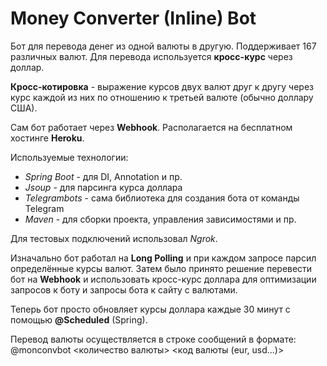 # Money Converter (Inline) Bot

Бот для перевода денег из одной валюты в другую. Поддерживает 167 различных валют.
Для перевода используется **кросс-курс** через доллар.

**Кросс-котировка** - выражение курсов двух валют друг к другу через курс каждой из них по отношению к третьей валюте (обычно доллару США).

Сам бот работает через **Webhook**. Располагается на бесплатном хостинге **Heroku**.

Используемые технологии:
* *Spring Boot* - для DI, Annotation и пр.
* *Jsoup* - для парсинга курса доллара
* *Telegrambots* - сама библиотека для создания бота от команды Telegram
* *Maven* - для сборки проекта, управления зависимостями и пр.

Для тестовых подключений использовал *Ngrok*.

Изначально бот работал на **Long Polling** и при каждом запросе парсил определённые курсы валют. 
Затем было принято решение перевести бот на **Webhook** и использовать кросс-курс доллара для оптимизации запросов к боту
и запросы бота к сайту с валютами.

Теперь бот просто обновляет курсы доллара каждые 30 минут с помощью **@Scheduled** (Spring).

Перевод валюты осуществляется в строке сообщений в формате:
@monconvbot <количество валюты> <код валюты (eur, usd...)>
